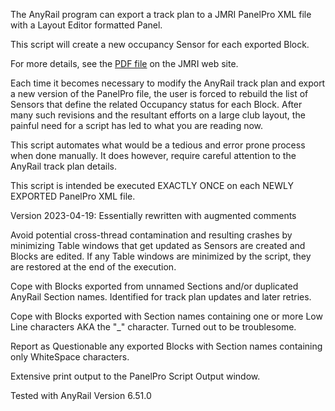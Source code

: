 The AnyRail program can export a track plan to a JMRI PanelPro XML file with a Layout Editor formatted Panel.

This script will create a new occupancy Sensor for each exported Block.

For more details, see the [PDF file](http://jmri.org/community/connections/AnyRail/AnyRailBuildBlockSensorList.pdf) on the JMRI web site.

Each time it becomes necessary to modify the AnyRail track plan and export a new version of the PanelPro file, the user is forced to rebuild the list of Sensors that define the related Occupancy status for each Block. After many such revisions and the resultant efforts on a large club layout, the painful need for a script has led to what you are reading now.

This script automates what would be a tedious and error prone process when done manually. It does however, require careful attention to the AnyRail track plan details.

This script is intended be executed EXACTLY ONCE on each NEWLY EXPORTED PanelPro XML file.

Version 2023-04-19:
Essentially rewritten with augmented comments

Avoid potential cross-thread contamination and resulting crashes by minimizing Table windows that get updated as Sensors are created and Blocks are edited. If any Table windows are minimized by the script, they are restored at the end of the execution.

Cope with Blocks exported from unnamed Sections and/or duplicated AnyRail Section names. Identified for track plan updates and later retries.

Cope with Blocks exported with Section names containing one or more Low Line characters AKA the "_" character. Turned out to be troublesome.

Report as Questionable any exported Blocks with Section names containing only WhiteSpace characters.

Extensive print output to the PanelPro Script Output window.

Tested with AnyRail Version 6.51.0
